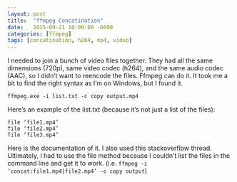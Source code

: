 ```yaml
---
layout: post
title:  "ffmpeg Concatination"
date:   2015-09-21 10:00:00 -0600
categories: [ffmpeg]
tags: [concatination, h264, mp4, video]
---
```


I needed to join a bunch of video files together. They had all the same dimensions (720p), same video codec (h264), and the same audio codec (AAC), so I didn’t want to reencode the files. Ffmpeg can do it. It took me a bit to find the right syntax as I’m on Windows, but I found it.

`ffmpeg.exe -i list.txt -c copy output.mp4`

Here’s an example of the list.txt (because it’s not just a list of the files):

```
file ‘file1.mp4’
file ‘file2.mp4’
file ‘file3.mp4’
```

Here is the documentation of it. I also used this stackoverflow thread. Ultimately, I had to use the file method because I couldn’t list the files in the command line and get it to work. (i.e. `ffmpeg -i ‘concat:file1.mp4|file2.mp4’ -c copy output`)
